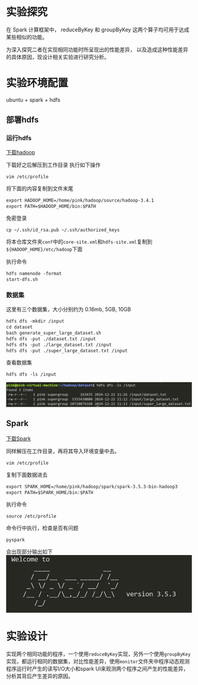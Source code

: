 # 实验探究
在 Spark 计算框架中，
reduceByKey 和 groupByKey 这两个算子均可用于达成某些相似的功能。

为深入探究二者在实现相同功能时所呈现出的性能差异，
以及造成这种性能差异的具体原因，现设计相关实验进行研究分析。
# 实验环境配置
ubuntu + spark + hdfs

## 部署hdfs
### 运行hdfs
[下载hadoop](https://hadoop.apache.org/releases.html)

下载好之后解压到工作目录
执行如下操作
```
vim /etc/profile
```

将下面的内容复制到文件末尾
```
export HADOOP_HOME=/home/pink/hadoop/source/hadoop-3.4.1
export PATH=$HADOOP_HOME/bin:$PATH
```

免密登录
```
cp ~/.ssh/id_rsa.pub ~/.ssh/authorized_keys 
```

将本仓库文件夹`conf`中的`core-site.xml`和`hdfs-site.xml`复制到`${HADOOP_HOME}/etc/hadoop`下面

执行命令
```
hdfs namenode -format
start-dfs.sh
```

### 数据集
这里有三个数据集，大小分别约为 0.16mb, 5GB, 10GB
```
hdfs dfs -mkdir /input
cd dataset
bash generate_super_large_dataset.sh
hdfs dfs -put ./dataset.txt /input
hdfs dfs -put ./large_dataset.txt /input
hdfs dfs -put ./super_large_dataset.txt /input
```
查看数据集
```
hdfs dfs -ls /input
```
![](imgs/dataset.png)

## Spark
[下载Spark](https://spark.apache.org/downloads.html)

同样解压在工作目录，再将其导入环境变量中去。
```
vim /etc/profile
```
复制下面数据进去
```
export SPARK_HOME=/home/pink/hadoop/spark/spark-3.5.3-bin-hadoop3
export PATH=$SPARK_HOME/bin:$PATH
```

执行命令
```
source /etc/profile
```
命令行中执行，检查是否有问题
```
pyspark
```
会出现部分输出如下
![](imgs/pyspark.png)
# 实验设计
实现两个相同功能的程序，一个使用`reduceByKey`实现，另外一个使用`groupByKey`实现，都运行相同的数据集，对比性能差异，使用`monitor`文件夹中程序动态观测程序运行时产生的读写I/O大小和spark UI来观测两个程序之间产生的性能差异，分析其背后产生差异的原因。
